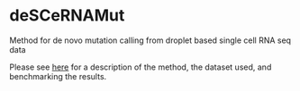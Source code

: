 # deSCeRNAMut
Method for de novo mutation calling from droplet based single cell RNA seq data

Please see [here](https://thomasjamesmitchell.github.io/deSCeRNAMut/) for a description of the method, the dataset used, and benchmarking the results.
